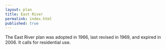 ```yaml
---
layout: plan
title: East River
permalink: index.html
published: true
---
```


The East River plan was adopted in 1966, last revised in 1969, and expired in 2006. It calls for residential use.